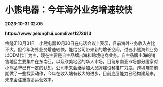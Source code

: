 # 小熊电器：今年海外业务增速较快

**2023-10-31 02:05**

**https://www.gelonghui.com/live/1272913**

格隆汇10月31日｜小熊电器10月30日在电话会议上表示，目前海外业务收入占比不大，但今年海外业务增速较快，能给公司带来新的增长空间。过去小熊海外业务以ODM代工为主，现在主要是自主品牌出海和跨境电商业务。自主品牌出海的销售地区主要集中在东南亚，以及欧美地区的华人市场，目前东南亚市场部分国家对小熊品牌已有一定的认知，公司未来会继续加大品牌建设和推广力度。跨境电商前期做了一些探索动作，今年在收入端有较大的进步，目前底层能力已经构建起来，未来会注重提高运营效率。